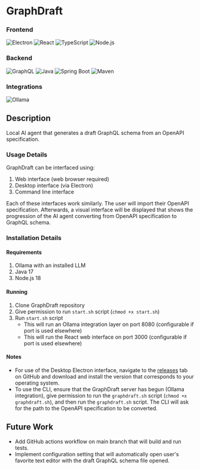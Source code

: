 # GraphDraft

### Frontend

![Electron](https://img.shields.io/badge/Electron-47848F?style=for-the-badge&logo=electron&logoColor=white)
![React](https://img.shields.io/badge/React-61DAFB?style=for-the-badge&logo=react&logoColor=black)
![TypeScript](https://img.shields.io/badge/TypeScript-3178C6?style=for-the-badge&logo=typescript&logoColor=white)
![Node.js](https://img.shields.io/badge/Node.js-339933?style=for-the-badge&logo=node.js&logoColor=white)

### Backend
![GraphQL](https://img.shields.io/badge/GraphQL-E10098?style=for-the-badge&logo=graphql&logoColor=white)
![Java](https://img.shields.io/badge/Java-F58025?style=for-the-badge&logo=openjdk&logoColor=white)
![Spring Boot](https://img.shields.io/badge/Spring_Boot-6DB33F?style=for-the-badge&logo=springboot&logoColor=white)
![Maven](https://img.shields.io/badge/Maven-C71A36?style=for-the-badge&logo=apachemaven&logoColor=white)

### Integrations
![Ollama](https://img.shields.io/badge/Ollama-000000?style=for-the-badge&logo=ollama&logoColor=white)

## Description
Local AI agent that generates a draft GraphQL schema from an OpenAPI specification.

### Usage Details
GraphDraft can be interfaced using:
1. Web interface (web browser required)
2. Desktop interface (via Electron)
3. Command line interface

Each of these interfaces work similarly. The user will import their OpenAPI specification. Afterwards, a visual interface will be displayed that shows the progression of the AI agent converting from OpenAPI specification to GraphQL schema.

### Installation Details

#### Requirements
1. Ollama with an installed LLM
2. Java 17
3. Node.js 18

#### Running
1. Clone GraphDraft repository
2. Give permission to run `start.sh` script (`chmod +x start.sh`)
3. Run `start.sh` script
    - This will run an Ollama integration layer on port 8080 (configurable if port is used elsewhere)
    - This will run the React web interface on port 3000 (configurable if port is used elsewhere)

#### Notes
- For use of the Desktop Electron interface, navigate to the [releases]() tab on GitHub and download and install the version that corresponds to your operating system.
- To use the CLI, ensure that the GraphDraft server has begun (Ollama integration), give permission to run the `graphdraft.sh` script (`chmod +x graphdraft.sh`), and then run the `graphdraft.sh` script. The CLI will ask for the path to the OpenAPI specification to be converted.

## Future Work
- Add GitHub actions workflow on main branch that will build and run tests.
- Implement configuration setting that will automatically open user's favorite text editor with the draft GraphQL schema file opened.
